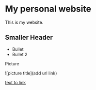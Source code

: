 
# My personal website

This is my website.

## Smaller Header

- Bullet
- Bullet 2

Picture

![picture title](add url link)

[text to link](https://google.com)





